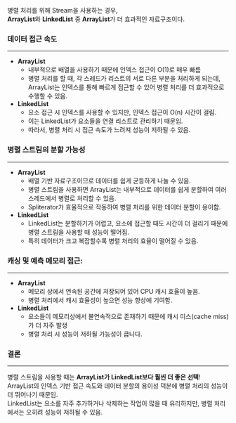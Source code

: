 병렬 처리를 위해 Stream을 사용하는 경우,  
**ArrayList**와 **LinkedList** 중 **ArrayList**가 더 효과적인 자료구조이다.

### 데이터 접근 속도

---

* **ArrayList**  
  * 내부적으로 배열을 사용하기 때문에 인덱스 접근이 O(1)로 매우 빠름  
  * 병렬 처리를 할 때, 각 스레드가 리스트의 서로 다른 부분을 처리하게 되는데, ArrayList는 인덱스를 통해 빠르게 접근할 수 있어 병렬 처리를 더 효과적으로 수행할 수 있음.
* **LinkedList** 
  * 요소 접근 시 인덱스를 사용할 수 있지만, 인덱스 접근이 O(n) 시간이 걸림.
  * 이는 LinkedList가 요소들을 연결 리스트로 관리하기 때문임.
  * 따라서, 병렬 처리 시 접근 속도가 느려져 성능이 저하될 수 있음.

 
### 병렬 스트림의 분할 가능성

---
* **ArrayList**
  * 배열 기반 자료구조이므로 데이터를 쉽게 균등하게 나눌 수 있음. 
  * 병렬 스트림을 사용하면 ArrayList는 내부적으로 데이터를 쉽게 분할하여 여러 스레드에서 병렬로 처리할 수 있음. 
  * Spliterator가 효율적으로 작동하여 병렬 처리를 위한 데이터 분할이 용이함.
* **LinkedList** 
  * LinkedList는 분할하기가 어렵고, 요소에 접근할 때도 시간이 더 걸리기 때문에 병렬 스트림을 사용할 때 성능이 떨어짐. 
  * 특히 데이터가 크고 복잡할수록 병렬 처리의 효율이 떨어질 수 있음.


### 캐싱 및 예측 메모리 접근:

---

* **ArrayList** 
  * 메모리 상에서 연속된 공간에 저장되어 있어 CPU 캐시 효율이 높음. 
  * 병렬 처리에서 캐시 효율성이 높으면 성능 향상에 기여함.
* **LinkedList** 
  * 요소들이 메모리상에서 불연속적으로 존재하기 때문에 캐시 미스(cache miss)가 더 자주 발생
  * 병렬 처리 시 성능이 저하될 가능성이 큽니다.
    
### 결론

---

병렬 스트림을 사용할 때는 **ArrayList가 LinkedList보다 훨씬 더 좋은 선택**!   
ArrayList의 인덱스 기반 접근 속도와 데이터 분할의 용이성 덕분에 병렬 처리의 성능이 더 뛰어나기 때문임.  
LinkedList는 요소를 자주 추가하거나 삭제하는 작업이 많을 때 유리하지만, 병렬 처리에서는 오히려 성능이 저하될 수 있음.